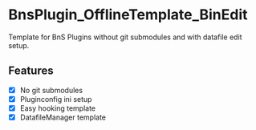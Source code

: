 # BnsPlugin_OfflineTemplate_BinEdit

Template for BnS Plugins without git submodules and with datafile edit setup.

## Features
- [x] No git submodules
- [x] Pluginconfig ini setup
- [x] Easy hooking template
- [x] DatafileManager template